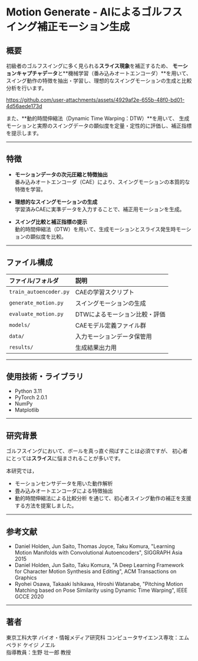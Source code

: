 # Motion Generate - AIによるゴルフスイング補正モーション生成

## 概要

初級者のゴルフスイングに多く見られる**スライス現象**を補正するため、
**モーションキャプチャデータ**と**機械学習（番み込みオートエンコーダ）**を用いて、
スイング動作の特徴を抽出・学習し、理想的なスイングモーションの生成と比較分析を行います。


https://github.com/user-attachments/assets/4929af2e-655b-48f0-bd01-4d56aede173d


また、**動的時間伸縮法（Dynamic Time Warping：DTW）**を用いて、
生成モーションと実際のスイングデータの顕似度を定量・定性的に評価し、補正指標を提示します。


---

## 特徴

- **モーションデータの次元圧縮と特徴抽出**  
  番み込みオートエンコーダ（CAE）により、スイングモーションの本質的な特徴を学習。

- **理想的なスイングモーションの生成**  
  学習済みCAEに実準データを入力することで、補正用モーションを生成。

- **スイング比較と補正指標の提示**  
  動的時間伸縮法（DTW）を用いて、生成モーションとスライス発生時モーションの顕似度を比較。

---

## ファイル構成

| ファイル/フォルダ | 説明 |
| :----------------- | :--- |
| `train_autoencoder.py` | CAEの学習スクリプト |
| `generate_motion.py` | スイングモーションの生成 |
| `evaluate_motion.py` | DTWによるモーション比較・評価 |
| `models/` | CAEモデル定義ファイル群 |
| `data/` | 入力モーションデータ保管用 |
| `results/` | 生成結果出力用 |

---

## 使用技術・ライブラリ

- Python 3.11
- PyTorch 2.0.1
- NumPy
- Matplotlib

---

## 研究背景

ゴルフスイングにおいて、ボールを真っ直ぐ飛ばすことは必須ですが、
初心者にとっては**スライス**に悩まされることが多いです。

本研究では，
- モーションセンサデータを用いた動作解析
- 畳み込みオートエンコーダによる特徴抽出
- 動的時間伸縮法による比較分析
を通じて、初心者スイング動作の補正を支援する方法を提案しました。

---

## 参考文献

- Daniel Holden, Jun Saito, Thomas Joyce, Taku Komura, "Learning Motion Manifolds with Convolutional Autoencoders", SIGGRAPH Asia 2015
- Daniel Holden, Jun Saito, Taku Komura, "A Deep Learning Framework for Character Motion Synthesis and Editing", ACM Transactions on Graphics
- Ryohei Osawa, Takaaki Ishikawa, Hiroshi Watanabe, "Pitching Motion Matching based on Pose Similarity using Dynamic Time Warping", IEEE GCCE 2020

---

## 著者

東京工科大学 バイオ・情報メディア研究科 コンピュータサイエンス専攻：エムペラド ケイジ ノエル  
指導教員：生野 壮一郎 教授

